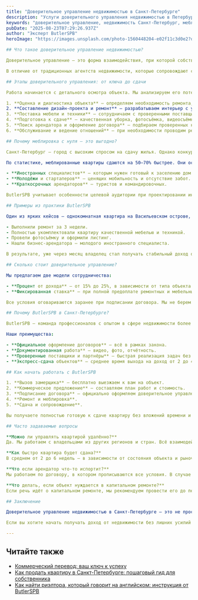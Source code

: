 ```yaml
---
title: "Доверительное управление недвижимостью в Санкт-Петербурге"
description: "Услуги доверительного управления недвижимостью в Петербурге. Полная меблировка и организация с нуля. ButlerSPB - профессиональный сервис для инвесторов."
keywords: "доверительное управление, недвижимость Санкт-Петербург, меблировка под ключ, аренда недвижимости, инвестиции в недвижимость, управление квартирой, ButlerSPB"
pubDate: "2025-08-23T07:29:26.937Z"
author: "Эксперт ButlerSPB"
heroImage: "https://images.unsplash.com/photo-1560448204-e02f11c3d0e2?q=80&w=2070&auto=format&fit=crop"

## Что такое доверительное управление недвижимостью?

Доверительное управление — это форма взаимодействия, при которой собственник передаёт полномочия по управлению своей недвижимостью профессиональной управляющей компании. Мы действуем от вашего имени, принимаем решения по ремонту, меблировке, поиску арендаторов и ведению арендных отношений.

В отличие от традиционных агентств недвижимости, которые сопровождают сделку один раз, мы становимся вашим постоянным партнёром. ButlerSPB берёт на себя всю ответственность — от подготовки объекта до сдачи его в аренду и дальнейшего обслуживания. Это делает процесс максимально выгодным и беззаботным.

## Этапы доверительного управления: от ключа до сдачи

Работа начинается с детального осмотра объекта. Мы анализируем его потенциал, состояние и локацию, чтобы определить оптимальную стратегию сдачи.

1. **Оценка и диагностика объекта** — определяем необходимость ремонта, замены инженерных систем, меблировки.
2. **Составление дизайн-проекта и ремонт** — разрабатываем интерьер с учётом целевой аудитории: студентов, молодых специалистов, иностранных экспатов или бизнес-арендаторов.
3. **Поставка мебели и техники** — сотрудничаем с проверенными поставщиками, выбираем компактные, стильные и качественные предметы интерьера.
4. **Подготовка к сдаче** — качественная уборка, фотосъёмка, видеосъёмка, описание объекта для размещения.
5. **Поиск арендатора и оформление договора** — подбираем проверенных клиентов, оформляем документы и гарантируем юридическую чистоту.
6. **Обслуживание и ведение отношений** — при необходимости проводим ремонт, замену оборудования, решаем конфликты с арендаторами.

## Почему меблировка с нуля — это выгодно?

Санкт-Петербург — город с высоким спросом на сдачу жилья. Однако конкуренция заставляет собственников искать способы выделить своё предложение. Меблированная квартира — не просто тренд, а необходимость.

По статистике, меблированные квартиры сдаются на 50–70% быстрее. Они особенно востребованы среди:

- **Иностранных специалистов** — которым нужен готовый к заселению дом.
- **Молодёжи и стартаперов** — ценящих мобильность и отсутствие забот.
- **Краткосрочных арендаторов** — туристов и командировочных.

ButlerSPB учитывает особенности целевой аудитории при проектировании интерьера. Мы формируем бюджетное, привлекательное и функциональное пространство, что увеличивает и occupancy rate, и стоимость аренды.

## Примеры из практики ButlerSPB

Один из ярких кейсов — однокомнатная квартира на Васильевском острове, площадью 45 м². При приёме объект нуждался в косметическом ремонте и полной меблировке. Мы:

- Выполнили ремонт за 3 недели.
- Полностью укомплектовали квартиру качественной мебелью и техникой.
- Провели фотосъёмку и оформили листинг.
- Нашли бизнес-арендатора — молодого иностранного специалиста.

В результате, уже через месяц владелец стал получать стабильный доход от 45 000 ₽ в месяц. При этом все расходы на ремонт, мебель и оформление неслись исключительно компанией ButlerSPB — всё включено в наш гонорар.

## Сколько стоит доверительное управление?

Мы предлагаем две модели сотрудничества:

- **Процент от дохода** — от 15% до 25%, в зависимости от типа объекта и объёма работы.
- **Фиксированная ставка** — при полной предоплате ремонтных и мебельных работ.

Все условия оговариваются заранее при подписании договора. Мы не берем скрытых комиссий и гарантируем полную прозрачность в расчётах.

## Почему ButlerSPB в Санкт-Петербурге?

ButlerSPB — команда профессионалов с опытом в сфере недвижимости более 7 лет. Мы знаем рынок аренды в Санкт-Петербурге и понимаем, что ищут арендаторы.

Наши преимущества:

- **Официальное оформление договоров** — всё в рамках закона.
- **Документированная работа** — видео, фото, отчётность.
- **Проверенные поставщики и партнёры** — быстрая реализация задач без лишних затрат.
- **Экспресс-сдача объектов** — среднее время выхода на доход от 2 до 4 недель.

## Как начать работать с ButlerSPB

1. **Вызов замерщика** — бесплатно выезжаем к вам на объект.
2. **Коммерческое предложение** — составляем план работ и стоимость.
3. **Подписание договора** — официально оформляем доверительное управление.
4. **Ремонт и меблировка**.
5. **Сдача и сопровождение**.

Вы получаете полностью готовую к сдаче квартиру без вложений времени и сил — всё наше.

## Часто задаваемые вопросы

**Можно ли управлять квартирой удалённо?**  
Да. Мы работаем с владельцами из других регионов и стран. Всё взаимодействие — через телефон, электронную почту и мессенджеры.

**Как быстро квартира будет сдана?**  
В среднем от 2 до 6 недель — в зависимости от состояния объекта и рыночной ситуации.

**Что если арендатор что-то испортит?**  
Мы работаем по договору, в котором прописываются все условия. В случае повреждений — мы контролируем процесс ремонта и восстановления.

**Что делать, если объект нуждается в капитальном ремонте?**  
Если речь идёт о капитальном ремонте, мы рекомендуем провести его до передачи в управление. Однако, при необходимости, можем взять на себя и такие работы. узнайте больше о консьерж-сервисе на <a href="https://butlerspb.ru/svyazatsya-s-konserzh-servisom" target="_blank" rel="nofollow">официальном сайте ButlerSPB</a>

## Заключение

Доверительное управление недвижимостью в Санкт-Петербурге — это не просто сдача квартиры, а грамотное превращение объекта в стабильный источник дохода. ButlerSPB берёт на себя все этапы: от меблировки с нуля до поиска надёжного арендатора. Мы делаем процесс простым, прозрачным и выгодным.

Если вы хотите начать получать доход от недвижимости без лишних усилий — доверьтесь профессионалам. Оставьте заявку на сайте или позвоните нам прямо сейчас.

---
```


## Читайте также

*   [Коммерческий перевод: ваш ключ к успеху](/blog/perevod-kommerciyu/)
*   [Как продать квартиру в Санкт-Петербурге: пошаговый гид для собственника](/blog/kak-prodat-kvartiru-v-sankt-peterburge-poshagovyy-gid-dlya-sobstvennika/)
*   [Как найти риэлтора, который говорит на английском: инструкция от ButlerSPB](/blog/kak-nayti-rieltora-kotoryy-govorit-na-angliyskom-yazyke/)

